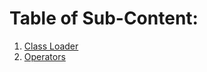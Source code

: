 # Table of Sub-Content:
1. [Class Loader](https://github.com/siddarthjha/Java-Programs/blob/master/Basics%20Java/src/Practice/ClassLoader.java)
2. [Operators]()
